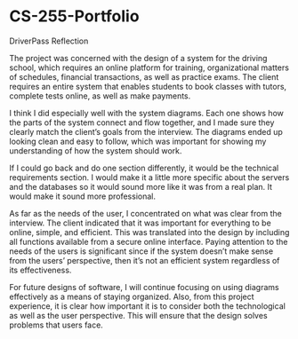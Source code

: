 # CS-255-Portfolio

DriverPass Reflection

The project was concerned with the design of a system for the driving school, which requires an online platform for training, organizational matters of schedules, financial transactions, as well as practice exams. The client requires an entire system that enables students to book classes with tutors, complete tests online, as well as make payments.

I think I did especially well with the system diagrams. Each one shows how the parts of the system connect and flow together, and I made sure they clearly match the client’s goals from the interview. The diagrams ended up looking clean and easy to follow, which was important for showing my understanding of how the system should work.

If I could go back and do one section differently, it would be the technical requirements section. I would make it a little more specific about the servers and the databases so it would sound more like it was from a real plan. It would make it sound more professional.

As far as the needs of the user, I concentrated on what was clear from the interview. The client indicated that it was important for everything to be online, simple, and efficient. This was translated into the design by including all functions available from a secure online interface. Paying attention to the needs of the users is significant since if the system doesn’t make sense from the users’ perspective, then it’s not an efficient system regardless of its effectiveness.

For future designs of software, I will continue focusing on using diagrams effectively as a means of staying organized. Also, from this project experience, it is clear how important it is to consider both the technological as well as the user perspective. This will ensure that the design solves problems that users face.

